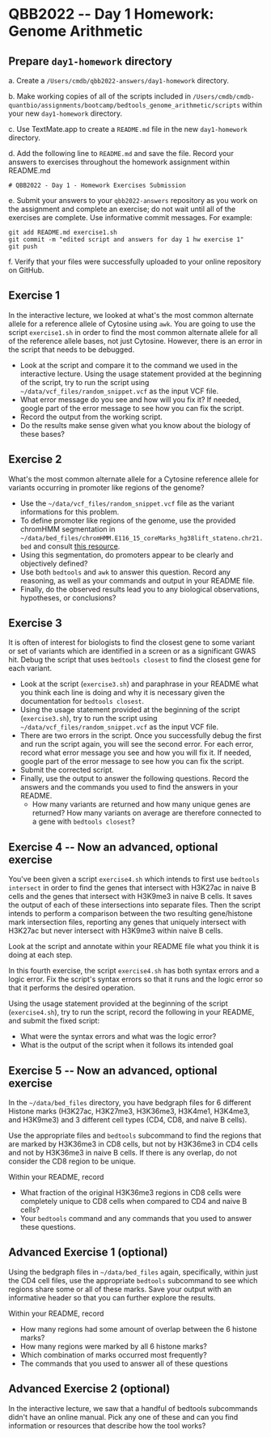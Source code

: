 # QBB2022 -- Day 1 Homework: Genome Arithmetic

## Prepare `day1-homework` directory

a. Create a `/Users/cmdb/qbb2022-answers/day1-homework` directory.

b. Make working copies of all of the scripts included in `/Users/cmdb/cmdb-quantbio/assignments/bootcamp/bedtools_genome_arithmetic/scripts` within your new `day1-homework` directory.

c. Use TextMate.app to create a `README.md` file in the new `day1-homework` directory.

d. Add the following line to `README.md` and save the file. Record your answers to exercises throughout the homework assignment within README.md

```
# QBB2022 - Day 1 - Homework Exercises Submission
```
e. Submit your answers to your `qbb2022-answers` repository as you work on the assignment and complete an exercise; do not wait until all of the exercises are complete. Use informative commit messages. For example:

```
git add README.md exercise1.sh
git commit -m "edited script and answers for day 1 hw exercise 1"
git push
```
f. Verify that your files were successfully uploaded to your online repository on GitHub.  

## Exercise 1

In the interactive lecture, we looked at what's the most common alternate allele for a reference allele of Cytosine using `awk`. You are going to use the script `exercise1.sh` in order to find the most common alternate allele for all of the reference allele bases, not just Cytosine. However, there is an error in the script that needs to be debugged.

  * Look at the script and compare it to the command we used in the interactive lecture. Using the usage statement provided at the beginning of the script, try to run the script using `~/data/vcf_files/random_snippet.vcf` as the input VCF file.
  * What error message do you see and how will you fix it? If needed, google part of the error message to see how you can fix the script.
  * Record the output from the working script.
  * Do the results make sense given what you know about the biology of these bases?

## Exercise 2

What's the most common alternate allele for a Cytosine reference allele for variants occurring in promoter like regions of the genome?

  * Use the `~/data/vcf_files/random_snippet.vcf` file as the variant informations for this problem.
  * To define promoter like regions of the genome, use the provided chromHMM segmentation in `~/data/bed_files/chromHMM.E116_15_coreMarks_hg38lift_stateno.chr21.bed` and consult [this resource](https://egg2.wustl.edu/roadmap/web_portal/chr_state_learning.html#core_15state).
  * Using this segmentation, do promoters appear to be clearly and objectively defined?
  * Use both `bedtools` and `awk` to answer this question. Record any reasoning, as well as your commands and output in your README file.
  * Finally, do the observed results lead you to any biological observations, hypotheses, or conclusions?

## Exercise 3

It is often of interest for biologists to find the closest gene to some variant or set of variants which are identified in a screen or as a significant GWAS hit. Debug the script that uses `bedtools closest` to find the closest gene for each variant.  

  * Look at the script (`exercise3.sh`) and paraphrase in your README what you think each line is doing and why it is necessary given the documentation for `bedtools closest`.
  * Using the usage statement provided at the beginning of the script (`exercise3.sh`), try to run the script using `~/data/vcf_files/random_snippet.vcf` as the input VCF file.
  * There are two errors in the script. Once you successfully debug the first and run the script again, you will see the second error. For each error, record what error message you see and how you will fix it. If needed, google part of the error message to see how you can fix the script.
  * Submit the corrected script.
  * Finally, use the output to answer the following questions. Record the answers and the commands you used to find the answers in your README.
    * How many variants are returned and how many unique genes are returned? How many variants on average are therefore connected to a gene with `bedtools closest`?

## Exercise 4 -- Now an advanced, optional exercise

You've been given a script `exercise4.sh` which intends to first use `bedtools intersect` in order to find the genes that intersect with H3K27ac in naive B cells and the genes that intersect with H3K9me3 in naive B cells. It saves the output of each of these intersections into separate files. Then the script intends to perform a comparison between the two resulting gene/histone mark intersection files, reporting any genes that uniquely intersect with H3K27ac but never intersect with H3K9me3 within naive B cells.

Look at the script and annotate within your README file what you think it is doing at each step.

In this fourth exercise, the script `exercise4.sh` has both syntax errors and a logic error. Fix the script's syntax errors so that it runs and the logic error so that it performs the desired operation.

Using the usage statement provided at the beginning of the script (`exercise4.sh`), try to run the script, record the following in your README, and submit the fixed script:

  * What were the syntax errors and what was the logic error?
  * What is the output of the script when it follows its intended goal

## Exercise 5 -- Now an advanced, optional exercise

In the `~/data/bed_files` directory, you have bedgraph files for 6 different Histone marks (H3K27ac, H3K27me3, H3K36me3, H3K4me1, H3K4me3, and H3K9me3) and 3 different cell types (CD4, CD8, and naive B cells).

Use the appropriate files and `bedtools` subcommand to find the regions that are marked by H3K36me3 in CD8 cells, but not by H3K36me3 in CD4 cells and not by H3K36me3 in naive B cells. If there is any overlap, do not consider the CD8 region to be unique.

Within your README, record

  * What fraction of the original H3K36me3 regions in CD8 cells were completely unique to CD8 cells when compared to CD4 and naive B cells?
  * Your `bedtools` command and any commands that you used to answer these questions.


## Advanced Exercise 1 (optional)

Using the bedgraph files in `~/data/bed_files` again, specifically, within just the CD4 cell files, use the appropriate `bedtools` subcommand to see which regions share some or all of these marks. Save your output with an informative header so that you can further explore the results.

Within your README, record

  * How many regions had some amount of overlap between the 6 histone marks?
  * How many regions were marked by all 6 histone marks?
  * Which combination of marks occurred most frequently?
  * The commands that you used to answer all of these questions


## Advanced Exercise 2 (optional)

In the interactive lecture, we saw that a handful of bedtools subcommands didn't have an online manual. Pick any one of these and can you find information or resources that describe how the tool works?

<!--
## Advanced Exercise 3 (optional)

In the interactive lecture, we found the average inter-variant distance for biallelic variants on chromosome 21. Using that `awk` command as reference, build and use the appropriate input file to find the average inter-variant distance for biallelic variants on chromosome 21 which occur within human genes.
-->
